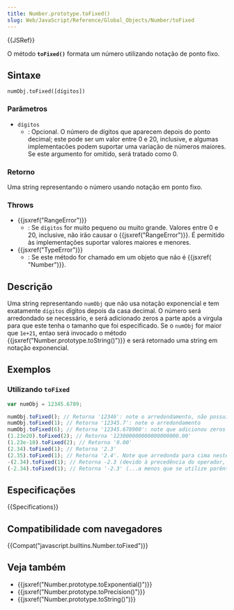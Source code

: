 ```yaml
---
title: Number.prototype.toFixed()
slug: Web/JavaScript/Reference/Global_Objects/Number/toFixed
---
```


{{JSRef}}

O método **`toFixed()`** formata um número utilizando notação de ponto fixo.

## Sintaxe

```
numObj.toFixed([dígitos])
```

### Parâmetros

- `dígitos`
  - : Opcional. O número de dígitos que aparecem depois do ponto decimal; este pode ser um valor entre 0 e 20, inclusive, e algumas implementacões podem suportar uma variação de números maiores. Se este argumento for omitido, será tratado como 0.

### Retorno

Uma string representando o número usando notação em ponto fixo.

### Throws

- {{jsxref("RangeError")}}
  - : Se `dígitos` for muito pequeno ou muito grande. Valores entre 0 e 20, inclusive, não irão causar o {{jsxref("RangeError")}}. É permitido às implementações suportar valores maiores e menores.
- {{jsxref("TypeError")}}
  - : Se este método for chamado em um objeto que não é {{jsxref( "Number")}}.

## Descrição

Uma string representando `numObj` que não usa notação exponencial e tem exatamente `dígitos` dígitos depois da casa decimal. O número será arredondado se necessário, e será adicionado zeros a parte após a virgula para que este tenha o tamanho que foi especificado. Se o `numObj` for maior que `1e+21`, entao será invocado o método {{jsxref("Number.prototype.toString()")}} e será retornado uma string em notação exponencial.

## Exemplos

### Utilizando `toFixed`

```js
var numObj = 12345.6789;

numObj.toFixed(); // Retorna '12346': note o arredondamento, não possui nenhuma parte fracionária
numObj.toFixed(1); // Retorna '12345.7': note o arredondamento
numObj.toFixed(6); // Retorna '12345.678900': note que adicionou zeros
(1.23e20).toFixed(2); // Retorna '123000000000000000000.00'
(1.23e-10).toFixed(2); // Retorna '0.00'
(2.34).toFixed(1); // Retorna '2.3'
(2.35).toFixed(1); // Retorna '2.4'. Note que arredonda para cima neste caso.
-(2.34).toFixed(1); // Retorna -2.3 (devido à precedência do operador, literais de números negativos não retornam uma string...)
(-2.34).toFixed(1); // Retorna '-2.3' (...a menos que se utilize parênteses)
```

## Especificações

{{Specifications}}

## Compatibilidade com navegadores

{{Compat("javascript.builtins.Number.toFixed")}}

## Veja também

- {{jsxref("Number.prototype.toExponential()")}}
- {{jsxref("Number.prototype.toPrecision()")}}
- {{jsxref("Number.prototype.toString()")}}

